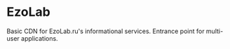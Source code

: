 # EzoLab
Basic CDN for EzoLab.ru's informational services. Entrance point for multi-user applications.
